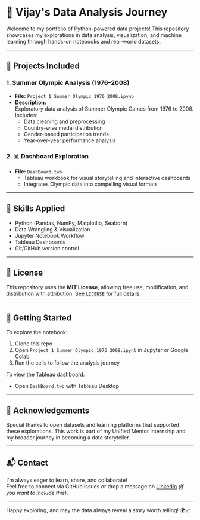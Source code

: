 # 🏅 Vijay's Data Analysis Journey

Welcome to my portfolio of Python-powered data projects! This repository showcases my explorations in data analysis, visualization, and machine learning through hands-on notebooks and real-world datasets.

---

## 📘 Projects Included

### 1. **Summer Olympic Analysis (1976–2008)**
- **File:** `Project_1_Summer_Olympic_1976_2008.ipynb`
- **Description:**  
  Exploratory data analysis of Summer Olympic Games from 1976 to 2008.  
  Includes:
  - Data cleaning and preprocessing
  - Country-wise medal distribution
  - Gender-based participation trends
  - Year-over-year performance analysis

### 2. **📊 Dashboard Exploration**
- **File:** `DashBoard.twb`  
  - Tableau workbook for visual storytelling and interactive dashboards  
  - Integrates Olympic data into compelling visual formats

---

## 🧠 Skills Applied
- Python (Pandas, NumPy, Matplotlib, Seaborn)
- Data Wrangling & Visualization
- Jupyter Notebook Workflow
- Tableau Dashboards
- Git/GitHub version control

---

## 📜 License
This repository uses the **MIT License**, allowing free use, modification, and distribution with attribution. See [`LICENSE`](LICENSE) for full details.

---

## 🚀 Getting Started
To explore the notebook:
1. Clone this repo
2. Open `Project_1_Summer_Olympic_1976_2008.ipynb` in Jupyter or Google Colab
3. Run the cells to follow the analysis journey

To view the Tableau dashboard:
- Open `DashBoard.twb` with Tableau Desktop

---

## 🙌 Acknowledgements
Special thanks to open datasets and learning platforms that supported these explorations. This work is part of my Unified Mentor internship and my broader journey in becoming a data storyteller.

---

## 📬 Contact
I'm always eager to learn, share, and collaborate!  
Feel free to connect via GitHub issues or drop a message on [LinkedIn](https://www.linkedin.com/in/vijay-bedage-226457315?lipi=urn%3Ali%3Apage%3Ad_flagship3_profile_view_base_contact_details%3Bgisuo2DeRYy63dc9BMt2zw%3D%3D) *(if you want to include this)*.

---

Happy exploring, and may the data always reveal a story worth telling! 🌍📈
